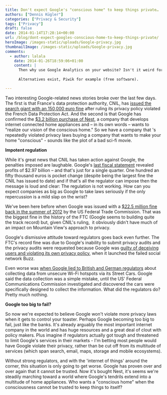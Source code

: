```yaml
---
title: Don't expect Google's "conscious home" to keep things private…
authors: ["Dennis Kügler"]
categories: ["Privacy & Security"]
tags: ["Privacy"]
draft: false
date: 2014-01-14T17:28:14+00:00
url: /blog/dont-expect-googles-conscious-home-to-keep-things-private/
heroImage: /images-static/uploads/Google-privacy.jpg
thumbnailImage: /images-static/uploads/Google-privacy.jpg
comments:
  - author: lalala
    date: 2014-01-26T18:59:06+01:00
    content: |
      Then why use Google Analytics on your website? Isn't it weird for a VPN provider? Anonymity is it compatible with this Google tracking service?
  
      Alternatives exist, Piwik for example (free software).

---
```

Two interesting Google-related news stories broke over the last few days. The first is that France's data protection authority, CNIL, has [issued the search giant with an 150,000 euro fine][1] after ruling its privacy policy violated the French Data Protection Act. And the second is that Google has confirmed the [$3.2 billion purchase of Nest][2], a company that develops internet connected home appliances and – in its own words – wants to "realize our vision of the conscious home." So we have a company that 's repeatedly violated privacy laws buying a company that wants to make your home "conscious" - sounds like the plot of a bad sci-fi movie.

**Impotent regulation**

While it's great news that CNIL has taken action against Google, the penalties imposed are laughable. Google's [last fiscal statement][3] revealed profits of $2.97 billion – and that's just for a single quarter. One hundred an fifty thousand euros is pocket change (despite being the largest fine the CNIL has issued to date) and if that's all the regulator can impose then the message is loud and clear: The regulation is not working. How can you expect companies as big as Google to take laws seriously if the only repercussion is a mild slap on the wrist?

We've been here before when Google was issued with a [$22.5 million fine back in the summer of 2012][4] by the US Federal Trade Commission. That was the biggest fine in the history of the FTC (Google seems to building quite the track record) but, given CNIL's ruling,  it obviously didn't have much of an impact on Mountain View's approach to privacy.

Google's dismissive attitude toward regulators goes back even further. The FTC's record fine was due to Google's inability to submit privacy audits and the privacy audits were requested because Google was [guilty of deceiving users and violating its own privacy policy][5], when it launched the failed social network Buzz.

Even worse was [when Google lied to British and German regulators][6] about collecting data from unsecure Wi-Fi hotspots via its Street Cars. Google said the data collection was a simple mistake, until the US' Federal Communications Commission investigated and discovered the cars were specifically designed to collect the information. What did the regulators do? Pretty much nothing.

**Google too big to fail?**

So now we're expected to believe Google won't violate more privacy laws when it gets to control your toaster. Perhaps Google becoming too big to fail, just like the banks. It's already arguably the most important internet company in the world and has huge resources and a great deal of clout with policy makers. Plus imagine if regulators actually got tough and threatened to limit Google's services in their markets - I'm betting most people would have Google violate their privacy, rather than be cut off from its multitude of services (which span search, email, maps, storage and mobile ecosystems).

Without strong regulators, and with the 'internet of things' around the corner, this situation is only going to get worse. Google has proven over and over again that it cannot be trusted. Now it's bought Nest, it's seems we're steadily marching toward a world where Google's tendrils extend into a multitude of home appliances. Who wants a "conscious home" when the consciousness cannot be trusted to keep things to itself?

 [1]: http://www.theverge.com/2013/9/27/4778272/french-regulator-sanctions-against-google-for-privacy-policy
 [2]: http://www.forbes.com/sites/roberthof/2014/01/13/look-out-apple-google-just-bought-nest-for-3-2-billion/
 [3]: http://investor.google.com/earnings/2012/Q4_google_earnings.html
 [4]: http://mashable.com/2012/08/09/ftc-google-22-5-million/
 [5]: http://www.pcworld.com/article/242476/ftc_approves_google_buzz_settlement.html
 [6]: http://www.dailymail.co.uk/news/article-2158307/Google-facing-new-privacy-probe-Street-View-cars-data-theft-alleged-misled-watchdog.html
